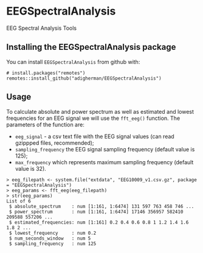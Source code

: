 # EEGSpectralAnalysis
EEG Spectral Analysis Tools

## Installing the EEGSpectralAnalysis package

You can install `EEGSpectralAnalysis` from github with:
``` {r}
# install.packages("remotes")
remotes::install_github("adigherman/EEGSpectralAnalysis")
```

## Usage

To calculate absolute and power spectrum as well as estimated and lowest frequencies for an EEG signal we will use the `fft_eeg()` function. The parameters of the function are:

* `eeg_signal` - a csv text file with the EEG signal values (can read gzippped files, recommended);
* `sampling_frequency` the EEG signal sampling frequency (default value is 125);
* `max_frequency` which represents maximum sampling frequency (default value is 32).

``` {r}
> eeg_filepath <- system.file("extdata", "EEG10009_v1.csv.gz", package = "EEGSpectralAnalysis")
> eeg_params <- fft_eeg(eeg_filepath)
> str(eeg_params)
List of 6
 $ absolute_spectrum    : num [1:161, 1:6474] 131 597 763 458 746 ...
 $ power_spectrum       : num [1:161, 1:6474] 17146 356957 582410 209588 557206 ...
 $ estimated_frequencies: num [1:161] 0.2 0.4 0.6 0.8 1 1.2 1.4 1.6 1.8 2 ...
 $ lowest_frequency     : num 0.2
 $ num_seconds_window   : num 5
 $ sampling_frequency   : num 125
```
 